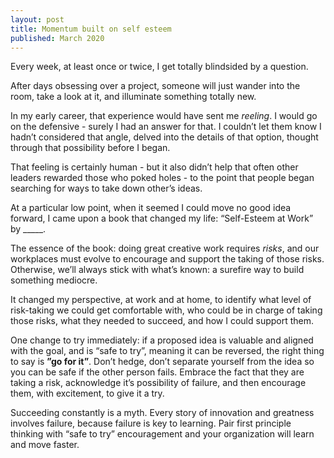 ```yaml
---
layout: post
title: Momentum built on self esteem
published: March 2020
---
```


Every week, at least once or twice, I get totally blindsided by a question.

After days obsessing over a project, someone will just wander into the room, take a look at it, and illuminate something totally new.

In my early career, that experience would have sent me _reeling_. I would go on the defensive - surely I had an answer for that. I couldn’t let them know I hadn’t considered that angle, delved into the details of that option, thought through that possibility before I began.

That feeling is certainly human - but it also didn’t help that often other leaders rewarded those who poked holes - to the point that people began searching for ways to take down other’s ideas.

At a particular low point, when it seemed I could move no good idea forward, I came upon a book that changed my life: “Self-Esteem at Work” by _____.

The essence of the book: doing great creative work requires _risks_, and our workplaces must evolve to encourage and support the taking of those risks. Otherwise, we’ll always stick with what’s known: a surefire way to build something mediocre.

It changed my perspective, at work and at home, to identify what level of risk-taking we could get comfortable with, who could be in charge of taking those risks, what they needed to succeed, and how I could support them.

One change to try immediately: if a proposed idea is valuable and aligned with the goal, and is “safe to try”, meaning it can be reversed, the right thing to say is **”go for it”**. Don’t hedge, don’t separate yourself from the idea so you can be safe if the other person fails. Embrace the fact that they are taking a risk, acknowledge it’s possibility of failure, and then encourage them, with excitement, to give it a try.

Succeeding constantly is a myth. Every story of innovation and greatness involves failure, because failure is key to learning. Pair first principle thinking with “safe to try” encouragement and your organization will learn and move faster.
